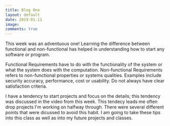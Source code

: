 ```yaml
---
title: Blog One
layout: default
date: 2019-01-11
image: 
comments: true
---
```


This week was an adventuous one! Learning the difference between functional and non-functional has helped in understanding how to start any software or program. 

Functional Requirements have to do with the functionality of the system or what the system does with the computation. Non-functional Requirements refers to non-functional properties or systems qualities. Examples include security accuracy, performance, cost or usability. Do not always have clear satisfaction criteria.

I have a tendency to start projects and focus on the details; this tendency was discussed in the video from this week. This tendecy leads me often drop projects I'm working on halfway through. There were several different points that were dicussed to avoid this habit. I am going to take these tips into this class as well as into my future projects and classes.